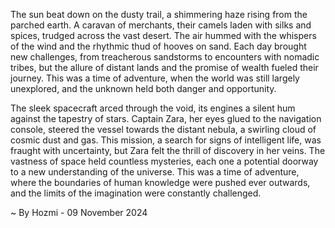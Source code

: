 
The sun beat down on the dusty trail, a shimmering haze rising from the parched earth. A caravan of merchants, their camels laden with silks and spices, trudged across the vast desert. The air hummed with the whispers of the wind and the rhythmic thud of hooves on sand. Each day brought new challenges, from treacherous sandstorms to encounters with nomadic tribes, but the allure of distant lands and the promise of wealth fueled their journey. This was a time of adventure, when the world was still largely unexplored, and the unknown held both danger and opportunity.

The sleek spacecraft arced through the void, its engines a silent hum against the tapestry of stars. Captain Zara, her eyes glued to the navigation console, steered the vessel towards the distant nebula, a swirling cloud of cosmic dust and gas. This mission, a search for signs of intelligent life, was fraught with uncertainty, but Zara felt the thrill of discovery in her veins. The vastness of space held countless mysteries, each one a potential doorway to a new understanding of the universe. This was a time of adventure, where the boundaries of human knowledge were pushed ever outwards, and the limits of the imagination were constantly challenged. 

~ By Hozmi - 09 November 2024
